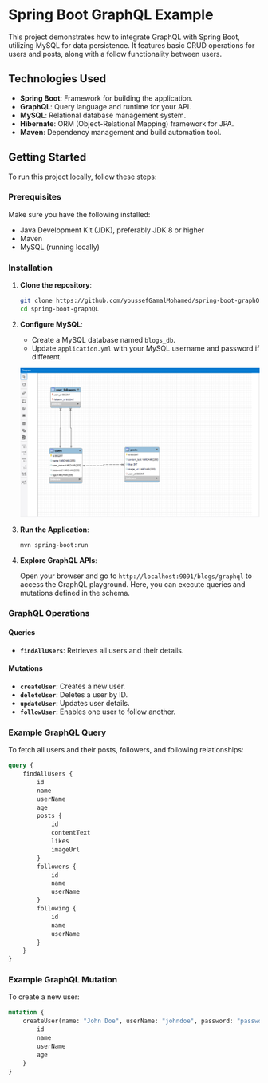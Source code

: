 # Spring Boot GraphQL Example

This project demonstrates how to integrate GraphQL with Spring Boot, utilizing MySQL for data persistence. It features basic CRUD operations for users and posts, along with a follow functionality between users.

## Technologies Used

- **Spring Boot**: Framework for building the application.
- **GraphQL**: Query language and runtime for your API.
- **MySQL**: Relational database management system.
- **Hibernate**: ORM (Object-Relational Mapping) framework for JPA.
- **Maven**: Dependency management and build automation tool.

## Getting Started

To run this project locally, follow these steps:

### Prerequisites

Make sure you have the following installed:

- Java Development Kit (JDK), preferably JDK 8 or higher
- Maven
- MySQL (running locally)

### Installation

1. **Clone the repository**:

   ```bash
   git clone https://github.com/youssefGamalMohamed/spring-boot-graphQL.git
   cd spring-boot-graphQL
   ```

2. **Configure MySQL**:

    - Create a MySQL database named `blogs_db`.
    - Update `application.yml` with your MySQL username and password if different.

   ![Database Schema](src/docs/blog-app-db-schema.png)

3. **Run the Application**:

   ```bash
   mvn spring-boot:run
   ```

4. **Explore GraphQL APIs**:

   Open your browser and go to `http://localhost:9091/blogs/graphql` to access the GraphQL playground. Here, you can execute queries and mutations defined in the schema.

### GraphQL Operations

#### Queries

- **`findAllUsers`**: Retrieves all users and their details.

#### Mutations

- **`createUser`**: Creates a new user.
- **`deleteUser`**: Deletes a user by ID.
- **`updateUser`**: Updates user details.
- **`followUser`**: Enables one user to follow another.

### Example GraphQL Query

To fetch all users and their posts, followers, and following relationships:

```graphql
query {
    findAllUsers {
        id
        name
        userName
        age
        posts {
            id
            contentText
            likes
            imageUrl
        }
        followers {
            id
            name
            userName
        }
        following {
            id
            name
            userName
        }
    }
}
```

### Example GraphQL Mutation

To create a new user:

```graphql
mutation {
    createUser(name: "John Doe", userName: "johndoe", password: "password123", age: "30") {
        id
        name
        userName
        age
    }
}
```
